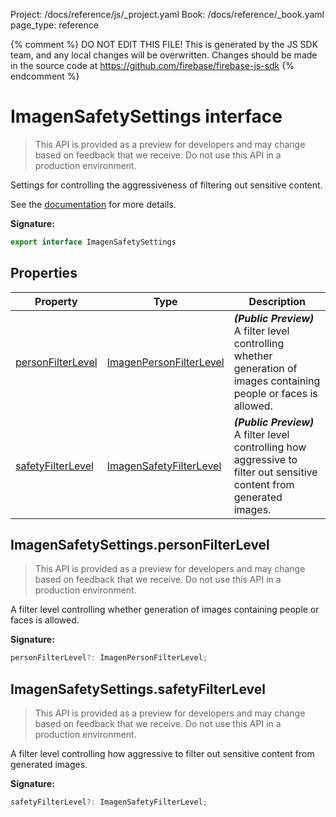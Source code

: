 Project: /docs/reference/js/_project.yaml
Book: /docs/reference/_book.yaml
page_type: reference

{% comment %}
DO NOT EDIT THIS FILE!
This is generated by the JS SDK team, and any local changes will be
overwritten. Changes should be made in the source code at
https://github.com/firebase/firebase-js-sdk
{% endcomment %}

# ImagenSafetySettings interface
> This API is provided as a preview for developers and may change based on feedback that we receive. Do not use this API in a production environment.
> 

Settings for controlling the aggressiveness of filtering out sensitive content.

See the [documentation](http://firebase.google.com/docs/vertex-ai/generate-images) for more details.

<b>Signature:</b>

```typescript
export interface ImagenSafetySettings 
```

## Properties

|  Property | Type | Description |
|  --- | --- | --- |
|  [personFilterLevel](./ai.imagensafetysettings.md#imagensafetysettingspersonfilterlevel) | [ImagenPersonFilterLevel](./ai.md#imagenpersonfilterlevel) | <b><i>(Public Preview)</i></b> A filter level controlling whether generation of images containing people or faces is allowed. |
|  [safetyFilterLevel](./ai.imagensafetysettings.md#imagensafetysettingssafetyfilterlevel) | [ImagenSafetyFilterLevel](./ai.md#imagensafetyfilterlevel) | <b><i>(Public Preview)</i></b> A filter level controlling how aggressive to filter out sensitive content from generated images. |

## ImagenSafetySettings.personFilterLevel

> This API is provided as a preview for developers and may change based on feedback that we receive. Do not use this API in a production environment.
> 

A filter level controlling whether generation of images containing people or faces is allowed.

<b>Signature:</b>

```typescript
personFilterLevel?: ImagenPersonFilterLevel;
```

## ImagenSafetySettings.safetyFilterLevel

> This API is provided as a preview for developers and may change based on feedback that we receive. Do not use this API in a production environment.
> 

A filter level controlling how aggressive to filter out sensitive content from generated images.

<b>Signature:</b>

```typescript
safetyFilterLevel?: ImagenSafetyFilterLevel;
```
